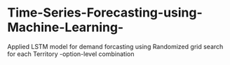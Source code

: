 # Time-Series-Forecasting-using-Machine-Learning-
Applied LSTM model for demand forcasting using Randomized grid search for each Territory -option-level combination  
